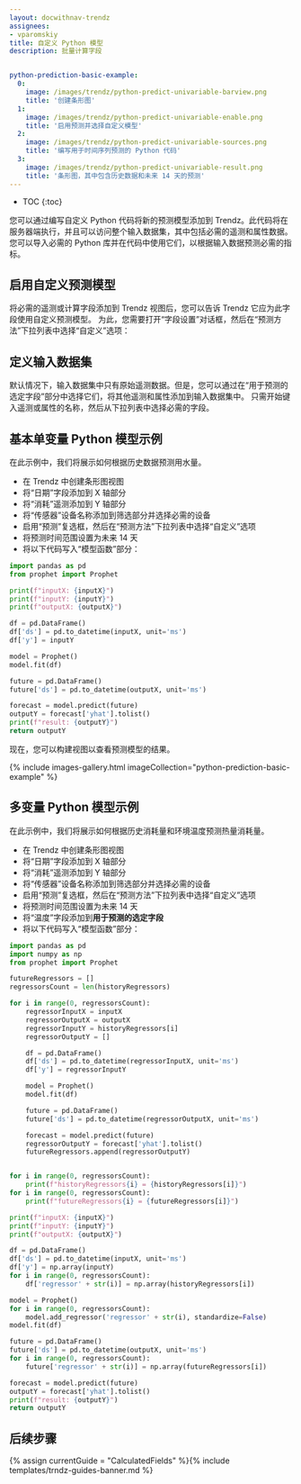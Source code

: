 ```yaml
---
layout: docwithnav-trendz
assignees:
- vparomskiy
title: 自定义 Python 模型
description: 批量计算字段


python-prediction-basic-example:
  0:
    image: /images/trendz/python-predict-univariable-barview.png
    title: '创建条形图'
  1:
    image: /images/trendz/python-predict-univariable-enable.png
    title: '启用预测并选择自定义模型'
  2:
    image: /images/trendz/python-predict-univariable-sources.png
    title: '编写用于时间序列预测的 Python 代码'
  3:
    image: /images/trendz/python-predict-univariable-result.png
    title: '条形图，其中包含历史数据和未来 14 天的预测'
---
```



* TOC
{:toc}

您可以通过编写自定义 Python 代码将新的预测模型添加到 Trendz。此代码将在服务器端执行，并且可以访问整个输入数据集，其中包括必需的遥测和属性数据。
您可以导入必需的 Python 库并在代码中使用它们，以根据输入数据预测必需的指标。

## 启用自定义预测模型
将必需的遥测或计算字段添加到 Trendz 视图后，您可以告诉 Trendz 它应为此字段使用自定义预测模型。
为此，您需要打开“字段设置”对话框，然后在“预测方法”下拉列表中选择“自定义”选项：

## 定义输入数据集
默认情况下，输入数据集中只有原始遥测数据。但是，您可以通过在“用于预测的选定字段”部分中选择它们，将其他遥测和属性添加到输入数据集中。
只需开始键入遥测或属性的名称，然后从下拉列表中选择必需的字段。

## 基本单变量 Python 模型示例
在此示例中，我们将展示如何根据历史数据预测用水量。

* 在 Trendz 中创建条形图视图
* 将“日期”字段添加到 X 轴部分
* 将“消耗”遥测添加到 Y 轴部分
* 将“传感器”设备名称添加到筛选部分并选择必需的设备
* 启用“预测”复选框，然后在“预测方法”下拉列表中选择“自定义”选项
* 将预测时间范围设置为未来 14 天
* 将以下代码写入“模型函数”部分：

```python
import pandas as pd
from prophet import Prophet

print(f"inputX: {inputX}")
print(f"inputY: {inputY}")
print(f"outputX: {outputX}")

df = pd.DataFrame()
df['ds'] = pd.to_datetime(inputX, unit='ms')
df['y'] = inputY

model = Prophet()
model.fit(df)

future = pd.DataFrame()
future['ds'] = pd.to_datetime(outputX, unit='ms')

forecast = model.predict(future)
outputY = forecast['yhat'].tolist()
print(f"result: {outputY}")
return outputY
```

现在，您可以构建视图以查看预测模型的结果。

{% include images-gallery.html imageCollection="python-prediction-basic-example" %}


## 多变量 Python 模型示例
在此示例中，我们将展示如何根据历史消耗量和环境温度预测热量消耗量。

* 在 Trendz 中创建条形图视图
* 将“日期”字段添加到 X 轴部分
* 将“消耗”遥测添加到 Y 轴部分
* 将“传感器”设备名称添加到筛选部分并选择必需的设备
* 启用“预测”复选框，然后在“预测方法”下拉列表中选择“自定义”选项
* 将预测时间范围设置为未来 14 天
* 将“温度”字段添加到**用于预测的选定字段**
* 将以下代码写入“模型函数”部分：

```python
import pandas as pd
import numpy as np
from prophet import Prophet

futureRegressors = []
regressorsCount = len(historyRegressors)

for i in range(0, regressorsCount):
	regressorInputX = inputX
	regressorOutputX = outputX
	regressorInputY = historyRegressors[i]
	regressorOutputY = []

	df = pd.DataFrame()
	df['ds'] = pd.to_datetime(regressorInputX, unit='ms')
	df['y'] = regressorInputY

	model = Prophet()
	model.fit(df)

	future = pd.DataFrame()
	future['ds'] = pd.to_datetime(regressorOutputX, unit='ms')

	forecast = model.predict(future)
	regressorOutputY = forecast['yhat'].tolist()
	futureRegressors.append(regressorOutputY)


for i in range(0, regressorsCount):
	print(f"historyRegressors{i} = {historyRegressors[i]}")
for i in range(0, regressorsCount):
	print(f"futureRegressors{i} = {futureRegressors[i]}")

print(f"inputX: {inputX}")
print(f"inputY: {inputY}")
print(f"outputX: {outputX}")

df = pd.DataFrame()
df['ds'] = pd.to_datetime(inputX, unit='ms')
df['y'] = np.array(inputY)
for i in range(0, regressorsCount):
	df['regressor' + str(i)] = np.array(historyRegressors[i]) 

model = Prophet()
for i in range(0, regressorsCount):
	model.add_regressor('regressor' + str(i), standardize=False) 
model.fit(df)

future = pd.DataFrame()
future['ds'] = pd.to_datetime(outputX, unit='ms')
for i in range(0, regressorsCount):
	future['regressor' + str(i)] = np.array(futureRegressors[i])

forecast = model.predict(future)
outputY = forecast['yhat'].tolist()
print(f"result: {outputY}")
return outputY
```

## 后续步骤

{% assign currentGuide = "CalculatedFields" %}{% include templates/trndz-guides-banner.md %}